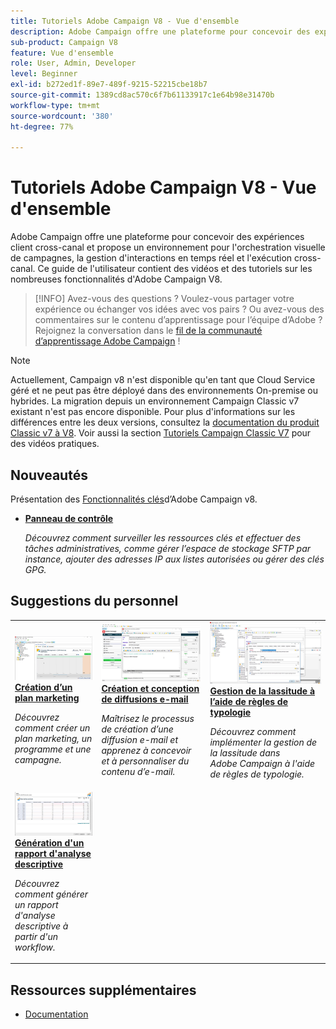 ```yaml
---
title: Tutoriels Adobe Campaign V8 - Vue d'ensemble
description: Adobe Campaign offre une plateforme pour concevoir des expériences client cross-canal et propose un environnement pour l'orchestration visuelle de campagnes, la gestion d'interactions en temps réel et l'exécution cross-canal. Ce guide de l'utilisateur contient des vidéos et des tutoriels sur les nombreuses fonctionnalités d'Adobe Campaign Standard.
sub-product: Campaign V8
feature: Vue d'ensemble
role: User, Admin, Developer
level: Beginner
exl-id: b272ed1f-89e7-489f-9215-52215cbe18b7
source-git-commit: 1389cd8ac570c6f7b61133917c1e64b98e31470b
workflow-type: tm+mt
source-wordcount: '380'
ht-degree: 77%

---
```


# Tutoriels Adobe Campaign V8 - Vue d&#39;ensemble

Adobe Campaign offre une plateforme pour concevoir des expériences client cross-canal et propose un environnement pour l&#39;orchestration visuelle de campagnes, la gestion d&#39;interactions en temps réel et l&#39;exécution cross-canal. Ce guide de l&#39;utilisateur contient des vidéos et des tutoriels sur les nombreuses fonctionnalités d&#39;Adobe Campaign V8.

>[!INFO]
> Avez-vous des questions ? Voulez-vous partager votre expérience ou échanger vos idées avec vos pairs ? Ou avez-vous des commentaires sur le contenu d’apprentissage pour l’équipe d’Adobe ? Rejoignez la conversation dans le [fil de la communauté d’apprentissage Adobe Campaign](https://experienceleaguecommunities.adobe.com/t5/adobe-campaign-classic/join-the-discussion-around-adobe-campaign-learning/td-p/419096) !

>[!NOTE]
> Actuellement, Campaign v8 n&#39;est disponible qu&#39;en tant que Cloud Service géré et ne peut pas être déployé dans des environnements On-premise ou hybrides. La migration depuis un environnement Campaign Classic v7 existant n&#39;est pas encore disponible.
>Pour plus d&#39;informations sur les différences entre les deux versions, consultez la [documentation du produit Classic v7 à V8](https://experienceleague.adobe.com/docs/campaign/campaign-v8/start/capability-matrix.html?lang=fr). Voir aussi la section [Tutoriels Campaign Classic V7](https://experienceleague.adobe.com/docs/campaign-classic-learn/tutorials/overview.html?lang=fr) pour des vidéos pratiques.

## Nouveautés

Présentation des [Fonctionnalités clés](https://experienceleague.adobe.com/docs/campaign/campaign-v8/start/whats-new.html?lang=fr)d’Adobe Campaign v8.

* **[Panneau de contrôle](https://experienceleague.adobe.com/docs/campaign-learn/control-panel/control-panel-overview.html)**

   *Découvrez comment surveiller les ressources clés et effectuer des tâches administratives, comme gérer l’espace de stockage SFTP par instance, ajouter des adresses IP aux listes autorisées ou gérer des clés GPG.*

## Suggestions du personnel

<table>
<tr>
  <td>
    <a href="/help/get-started/create-a-marketing-plan-programs-and-campaigns.md">
      <img alt="Création d’un plan marketing, de programmes et de campagnes (vidéo)" src="./assets/333810.jpg"/>
    </a>
    <div>
      <a href="/help/get-started/create-a-marketing-plan-programs-and-campaigns.md">
    <strong>Création d’un plan marketing</strong>
    </a>
    </div>
    <p>
    <em>Découvrez comment créer un plan marketing, un programme et une campagne.</em>
    <p>
  </td>
   <td>
    <a href="./content-creation/create-and-design-email-deliveries.md">
      <img alt="Création et conception de diffusions e-mail (vidéo)" src="./assets/333476.jpg" />
    </a>
    <div>
      <a href="./content-creation/create-and-design-email-deliveries.md">
    <strong>Création et conception de diffusions e-mail</strong>
    </a>
    </div> 
    <p>
    <em>Maîtrisez le processus de création d’une diffusion e-mail et apprenez à concevoir et à personnaliser du contenu d’e-mail.
</em>
    <p>
  </td>
  <td>
    <a href="./send-messages/fatigue-management/typology-rules-for-fatigue-management.md">
      <img alt="Gestion de la lassitude à l’aide de règles de typologie (vidéo)" src="./assets/333787.jpg" />
    </a>
    <div>
      <a href="./send-messages/fatigue-management/typology-rules-for-fatigue-management.md">
    <strong>Gestion de la lassitude à l’aide de règles de typologie</strong>
    </a>
    </div>
    <p>
    <em>Découvrez comment implémenter la gestion de la lassitude dans Adobe Campaign à l'aide de règles de typologie. </em>
    <p>
  </td>
</tr>
<tr>
</td>
  <td>
    <a href="./reporting/generate-a-descriptive-analysis-report.md">
      <img alt="Génération d'un rapport d'analyse descriptive" src="./assets/333994.jpg" />
    </a>
    <div>
      <a href="./reporting/generate-a-descriptive-analysis-report.md">
    <strong>Génération d'un rapport d'analyse descriptive</strong>
    </a>
    </div>
    <p>
    <em>Découvrez comment générer un rapport d'analyse descriptive à partir d'un workflow.</em>
    <p>
  </td>

</table>

## Ressources supplémentaires

* [Documentation](https://experienceleague.adobe.com/docs/campaign-v8.html?lang=fr)
